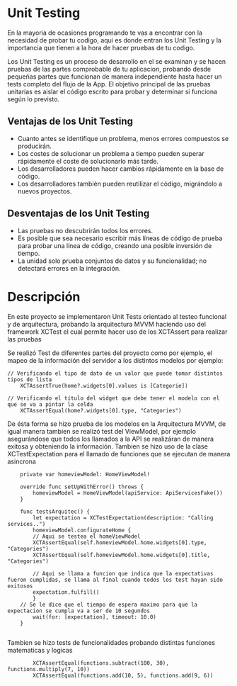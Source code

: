 # Unit Testing
En la mayoria de ocasiones programando te vas a encontrar con la necesidad de probar tu codigo, aqui es donde entran los Unit Testing y la importancia que tienen a la hora de hacer pruebas de tu codigo.

Los Unit Testing es un proceso de desarrollo en el se examinan y se hacen pruebas de las partes comprobable de tu aplicacion, probando desde pequeñas partes que funcionan de manera independiente hasta hacer un tests completo del flujo de la App. El objetivo principal de las pruebas unitarias es aislar el código escrito para probar y determinar si funciona según lo previsto.

## Ventajas de los Unit Testing

- Cuanto antes se identifique un problema, menos errores compuestos se producirán.
- Los costes de solucionar un problema a tiempo pueden superar rápidamente el coste de solucionarlo más tarde.
- Los desarrolladores pueden hacer cambios rápidamente en la base de código.
- Los desarrolladores también pueden reutilizar el código, migrándolo a nuevos proyectos.


## Desventajas de los Unit Testing
- Las pruebas no descubrirán todos los errores.
- Es posible que sea necesario escribir más líneas de código de prueba para probar una línea de código, creando una posible inversión de tiempo.
- La unidad solo prueba conjuntos de datos y su funcionalidad; no detectará errores en la integración.


# Descripción
</div>

En este proyecto se implementaron Unit Tests orientado al testeo funcional y de arquitectura, probando la arquitectura MVVM haciendo uso del framework XCTest el cual permite hacer uso de los XCTAssert para realizar las pruebas

Se realizó Test de diferentes partes del proyecto como por ejemplo, el mapeo de la información del servidor a los distintos modelos por ejemplo:

~~~
// Verificando el tipo de dato de un valor que puede tomar distintos tipos de lista
    XCTAssertTrue(home?.widgets[0].values is [Categorie])

// Verificando el título del widget que debe tener el modelo con el que se va a pintar la celda
    XCTAssertEqual(home?.widgets[0].type, "Categories")
~~~


De ésta forma se hizo prueba de los modelos en la Arquitectura MVVM, de igual manera tambien se realizó test del ViewModel, por ejemplo asegurándose que todos los llamados a la API se realizáran de manera exitosa y obteniendo la información. Tambien se hizo uso de la clase XCTestExpectation para el llamado de funciones que se ejecutan de manera asincrona

~~~
    private var homeviewModel: HomeViewModel!
    
    override func setUpWithError() throws {
        homeviewModel = HomeViewModel(apiService: ApiServicesFake())
    }

    func testsArquitec() {
        let expectation = XCTestExpectation(description: "Calling services..")
        homeviewModel.configurateHome {
        // Aqui se testea el homeViewModel
        XCTAssertEqual(self.homeviewModel.home.widgets[0].type, "Categories")
        XCTAssertEqual(self.homeviewModel.home.widgets[0].title, "Categories")
        
        // Aqui se llama a funcion que indica que la expectativas fueron cumplidas, se llama al final cuando todos los test hayan sido exitosos
        expectation.fulfill()
        }
    // Se le dice que el tiempo de espera maximo para que la expectacion se cumpla va a ser de 10 segundos
        wait(for: [expectation], timeout: 10.0)
    }
    
~~~

Tambien se hizo tests de funcionalidades probando distintas funciones matematicas y logicas

~~~
        XCTAssertEqual(functions.subtract(100, 30), functions.multiply(7, 10))
        XCTAssertEqual(functions.add(10, 5), functions.add(9, 6))
~~~

